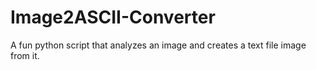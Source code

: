# Image2ASCII-Converter
A fun python script that analyzes an image and creates a text file image from it. 
